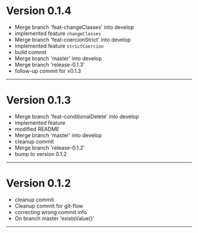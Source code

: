 # Version 0.1.4
 - Merge branch 'feat-changeClasses' into develop
 - implemented feature `changeClasses`
 - Merge branch 'feat-coercionStrict' into develop
 - implemented feature `strictCoercion`
 - build commit
 - Merge branch 'master' into develop
 - Merge branch 'release-0.1.3'
 - follow-up commit for v0.1.3

----------

# Version 0.1.3
 - Merge branch 'feat-conditionalDelete' into develop
 - implemented feature
 - modified README
 - Merge branch 'master' into develop
 - cleanup commit
 - Merge branch 'release-0.1.2'
 - bump to version 0.1.2

----------

# Version 0.1.2
 - cleanup commit
 - Cleanup commit for git-flow
 - correcting wrong commit info
 - On branch master 'existsValue()'

----------


